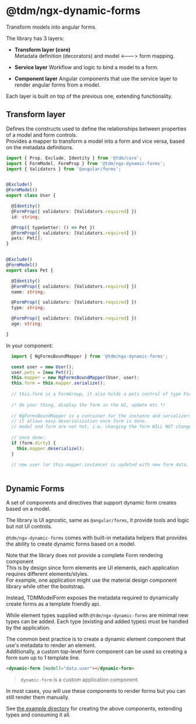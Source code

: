 # @tdm/ngx-dynamic-forms

Transform models into angular forms. 

The library has 3 layers:

  - **Transform layer (core)**  
    Metadata definition (decorators) and model <---> form mapping.
    
  - **Service layer**
    Workflow and logic to bind a model to a form.
    
  - **Component layer**
    Angular components that use the service layer to render angular forms from a model.
    
Each layer is built on top of the previous one, extending functionality.  

## Transform layer
Defines the constructs used to define the relationships between properties of a model and form controls.  
Provides a mapper to transform a model into a form and vice versa, based on the metadata definitions.  
 
```ts
import { Prop, Exclude, Identity } from '@tdm/core';
import { FormModel, FormProp } from '@tdm/ngx-dynamic-forms';
import { Validators } from '@angular/forms';


@Exclude()
@FormModel()
export class User {

  @Identity()
  @FormProp({ validators: [Validators.required] })
  id: string;

  @Prop({ typeGetter: () => Pet })  
  @FormProp({ validators: [Validators.required] })
  pets: Pet[];
}


@Exclude()
@FormModel()
export class Pet {

  @Identity()
  @FormProp({ validators: [Validators.required] })
  name: string;

  @FormProp({ validators: [Validators.required] })
  type: string;

  @FormProp({ validators: [Validators.required] })
  age: string;

}
```

In your component:

```ts
  import { NgFormsBoundMapper } from '@tdm/ngx-dynamic-forms';

  const user = new User();
  user.pets = [new Pet()];
  this.mapper = new NgFormsBoundMapper(User, user);
  this.form = this.mapper.serialize();
  
  // this.form is a FormGroup, it also holds a pets control of type FormArray
  
  /* do your thing, display the form in the UI, update etc */
  
  // NgFormsBoundMapper is a container for the instance and serializers
  // it allows easy deserialization once form is done.
  // model and form are not hot, i.e. changing the form WILL NOT change the model.
  
  // once done:
  if (form.dirty) {
    this.mapper.deserialize();
  }
 
  // now user (or this.mapper.instance) is updated with new form data.
  
```

## Dynamic Forms
A set of components and directives that support dynamic form creates based on a model.  

The library is UI agnostic, same as `@angular/forms`, it provide tools and logic but not UI controls.  

`@tdm/ngx-dynamic-forms` comes with built-in metadata helpers that provides the ability to create dynamic forms based on a model.

Note that the library does not provide a complete Form rendering component  
This is by design since form elements are UI elements, each application requires different elements/styles.  
For example, one application might use the material design component library while other the bootstrap.

Instead, TDMModelForm exposes the metadata required to dynamically create forms as a template friendly api.  

While element types supplied with `@tdm/ngx-dynamic-forms` are minimal new types can be added.
Each type (existing and added types) must be handled by the application.
 
The common best practice is to create a dynamic element component that use's metadata to render an element.  
Additionally, a custom top-level form component can be used so creating a form sum up to 1 template line.  

```html
<dynamic-form [model]="data.user"></dynamic-form>
```

> `dynamic-form` is a custom application component.

In most cases, you will use these components to render forms but you can still render them manually.

See [the example directory](https://github.com/shlomiassaf/tdm/tree/master/src/%40tdm/ngx-dynamic-forms/example/README.md) for creating the above components, extending types and consuming it all.
